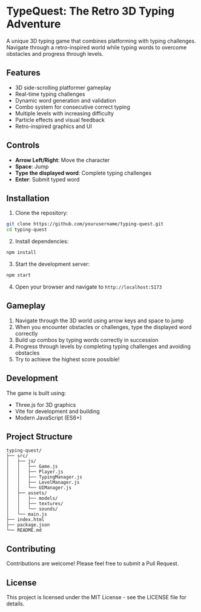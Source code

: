 # TypeQuest: The Retro 3D Typing Adventure

A unique 3D typing game that combines platforming with typing challenges. Navigate through a retro-inspired world while typing words to overcome obstacles and progress through levels.

## Features

- 3D side-scrolling platformer gameplay
- Real-time typing challenges
- Dynamic word generation and validation
- Combo system for consecutive correct typing
- Multiple levels with increasing difficulty
- Particle effects and visual feedback
- Retro-inspired graphics and UI

## Controls

- **Arrow Left/Right**: Move the character
- **Space**: Jump
- **Type the displayed word**: Complete typing challenges
- **Enter**: Submit typed word

## Installation

1. Clone the repository:
```bash
git clone https://github.com/yourusername/typing-quest.git
cd typing-quest
```

2. Install dependencies:
```bash
npm install
```

3. Start the development server:
```bash
npm start
```

4. Open your browser and navigate to `http://localhost:5173`

## Gameplay

1. Navigate through the 3D world using arrow keys and space to jump
2. When you encounter obstacles or challenges, type the displayed word correctly
3. Build up combos by typing words correctly in succession
4. Progress through levels by completing typing challenges and avoiding obstacles
5. Try to achieve the highest score possible!

## Development

The game is built using:
- Three.js for 3D graphics
- Vite for development and building
- Modern JavaScript (ES6+)

## Project Structure

```
typing-quest/
├── src/
│   ├── js/
│   │   ├── Game.js
│   │   ├── Player.js
│   │   ├── TypingManager.js
│   │   ├── LevelManager.js
│   │   └── UIManager.js
│   ├── assets/
│   │   ├── models/
│   │   ├── textures/
│   │   └── sounds/
│   └── main.js
├── index.html
├── package.json
└── README.md
```

## Contributing

Contributions are welcome! Please feel free to submit a Pull Request.

## License

This project is licensed under the MIT License - see the LICENSE file for details. 